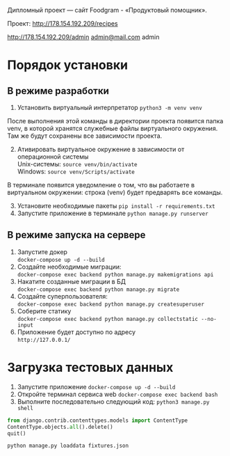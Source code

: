 Дипломный проект — сайт Foodgram - «Продуктовый помощник».

Проект: 
http://178.154.192.209/recipes

http://178.154.192.209/admin admin@mail.com admin

# Порядок установки 
## В режиме разработки 
1. Установить виртуальный интерпретатор `python3 -m venv venv` 
 
После выполнения этой команды в директории проекта появится папка venv, в которой хранятся служебные файлы виртуального окружения. Там же будут сохранены все зависимости проекта. 
 
2. Ативировать виртуальное окружение в зависимости от операционной системы   
   Unix-системы: `source venv/bin/activate`   
   Windows: `source venv/Scripts/activate` 
 
В терминале появится уведомление о том, что вы работаете в виртуальном окружении: строка  (venv) будет предварять все команды. 
 
3. Установите необходимые пакеты `pip install -r requirements.txt` 
4. Запустите приложение в терминале `python manage.py runserver` 
## В режиме запуска на сервере 
1. Запустите докер   
```docker-compose up -d --build```   
2. Создайте необходимые миграции:    
```docker-compose exec backend python manage.py makemigrations api``` 
3. Накатите созданные миграции в БД   
```docker-compose exec backend python manage.py migrate``` 
4. Создайте суперпользователя:   
```docker-compose exec backend python manage.py createsuperuser``` 
5. Соберите статику   
```docker-compose exec backend python manage.py collectstatic --no-input``` 
6. Приложение будет доступно по адресу   
```http://127.0.0.1/``` 
    
# Загрузка тестовых данных   
1. Запустите приложение 
   ```docker-compose up -d --build``` 
2. Откройте терминал сервиса web 
   ```docker-compose exec backend bash``` 
3. Выполните последовательно следующий код: 
```python3 manage.py shell``` 
```python 
from django.contrib.contenttypes.models import ContentType 
ContentType.objects.all().delete() 
quit() 
``` 
```python manage.py loaddata fixtures.json```
